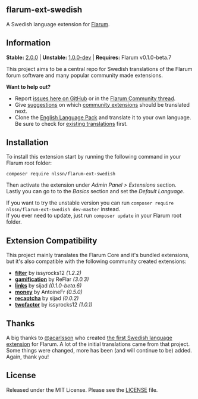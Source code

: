 ## flarum-ext-swedish
A Swedish language extension for [Flarum](http://flarum.org/).

## Information
**Stable:** [2.0.0](https://github.com/nlssn/flarum-ext-swedish/archive/v2.0.0.zip) | **Unstable:** [1.0.0-dev](https://github.com/nlssn/flarum-ext-swedish/archive/master.zip) | **Requires:** Flarum v0.1.0-beta.7

This project aims to be a central repo for Swedish translations of the Flarum forum software and many popular community made extensions.

**Want to help out?**
- Report [issues here on GitHub](https://github.com/nlssn/flarum-ext-swedish/issues) or in the [Flarum Community thread](https://discuss.flarum.org/d/5615-swedish-language-extension).
- Give [suggestions](https://github.com/nlssn/flarum-ext-swedish/issues) on which [community extensions](https://discuss.flarum.org/t/extensions) should be translated next.
- Clone the [English Language Pack](https://github.com/flarum/flarum-ext-english) and translate it to your own language. Be sure to check for [existing translations](https://discuss.flarum.org/t/languages) first.

## Installation
To install this extension start by running the following command in your Flarum root folder:
```
composer require nlssn/flarum-ext-swedish
```
Then activate the extension under _Admin Panel > Extensions_ section.<br>
Lastly you can go to to the _Basics_ section and set the _Default Language_.

If you want to try the unstable version you can run `composer require nlssn/flarum-ext-swedish dev-master` instead.<br>
If you ever need to update, just run `composer update` in your Flarum root folder.

## Extension Compatibility
This project mainly translates the Flarum Core and it's bundled extensions, but it's also compatible with the following community created extensions:

- [**filter**](https://github.com/issyrocks12/flarum-ext-filter) by issyrocks12 _(1.2.2)_
- [**gamification**](https://gitlab.com/ReDevelopers/ReFlar/gamification) by ReFlar _(3.0.3)_
- [**links**](https://github.com/sijad/flarum-ext-links) by sijad _(0.1.0-beta.6)_
- [**money**](https://github.com/AntoineFr/flarum-ext-money) by AntoineFr _(0.5.0)_
- [**recaptcha**](https://github.com/sijad/flarum-ext-recaptcha) by sijad _(0.0.2)_
- [**twofactor**](https://github.com/issyrocks12/flarum-ext-twofactor) by issyrocks12 _(1.0.1)_

## Thanks
A big thanks to [@acarlsson](https://github.com/acarlsson) who created [the first Swedish language extension](https://github.com/acarlsson/flarum-ext-swedish) for Flarum. A lot of the initial translations came from that project. Some things were changed, more has been (and will continue to be) added. Again, thank you!

## License
Released under the MIT License. Please see the [LICENSE](https://github.com/nlssn/flarum-ext-swedish/blob/master/LICENSE) file.
